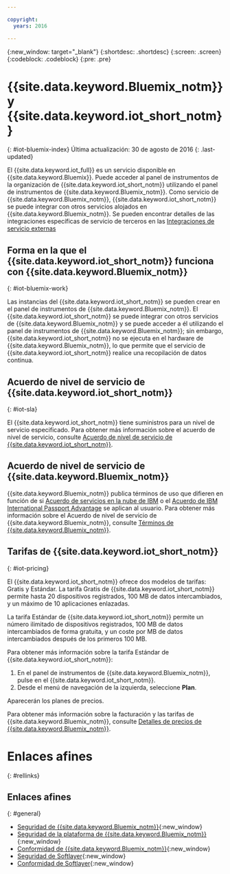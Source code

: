 ```yaml
---

copyright:
  years: 2016

---
```


{:new_window: target="\_blank"}
{:shortdesc: .shortdesc}
{:screen: .screen}
{:codeblock: .codeblock}
{:pre: .pre}

# {{site.data.keyword.Bluemix_notm}} y {{site.data.keyword.iot_short_notm}}
{: #iot-bluemix-index}
Última actualización: 30 de agosto de 2016
{: .last-updated}

El {{site.data.keyword.iot_full}} es un servicio disponible en {{site.data.keyword.Bluemix}}. Puede acceder al panel de instrumentos de la organización de {{site.data.keyword.iot_short_notm}} utilizando el panel de instrumentos de {{site.data.keyword.Bluemix_notm}}. Como servicio de {{site.data.keyword.Bluemix_notm}}, {{site.data.keyword.iot_short_notm}} se puede integrar con otros servicios alojados en {{site.data.keyword.Bluemix_notm}}. Se pueden encontrar detalles de las integraciones específicas de servicio de terceros en las [Integraciones de servicio externas](/extensions/index.html)

## Forma en la que el {{site.data.keyword.iot_short_notm}} funciona con {{site.data.keyword.Bluemix_notm}}
{: #iot-bluemix-work}

Las instancias del {{site.data.keyword.iot_short_notm}} se pueden crear en el panel de instrumentos de {{site.data.keyword.Bluemix_notm}}. El {{site.data.keyword.iot_short_notm}} se puede integrar con otros servicios de {{site.data.keyword.Bluemix_notm}} y se puede acceder a él utilizando el panel de instrumentos de {{site.data.keyword.Bluemix_notm}}; sin embargo, {{site.data.keyword.iot_short_notm}} no se ejecuta en el hardware de {{site.data.keyword.Bluemix_notm}}, lo que permite que el servicio de {{site.data.keyword.iot_short_notm}} realice una recopilación de datos continua.

## Acuerdo de nivel de servicio de {{site.data.keyword.iot_short_notm}}
{: #iot-sla}

El {{site.data.keyword.iot_short_notm}} tiene suministros para un nivel de servicio especificado. Para obtener más información sobre el acuerdo de nivel de servicio, consulte [Acuerdo de nivel de servicio de {{site.data.keyword.iot_short_notm}}](http://www-03.ibm.com/software/sla/sladb.nsf/pdf/6738-03/$file/i126-6738-03_06-2016_en_US.pdf).

## Acuerdo de nivel de servicio de {{site.data.keyword.Bluemix_notm}}

{{site.data.keyword.Bluemix_notm}} publica términos de uso que difieren en función de si [Acuerdo de servicios en la nube de IBM](http://www-05.ibm.com/support/operations/files/pdf/csa_us.pdf?cm_mc_uid=65870113399114371461368&cm_mc_sid_50200000=1469524513) o el [Acuerdo de IBM International Passport Advantage](https://www-01.ibm.com/software/passportadvantage/pa_agreements.html) se aplican al usuario. Para obtener más información sobre el Acuerdo de nivel de servicio de {{site.data.keyword.Bluemix_notm}}, consulte [Términos de {{site.data.keyword.Bluemix_notm}}](.../.../.../navigation/notices.html#terms).

## Tarifas de {{site.data.keyword.iot_short_notm}}
{: #iot-pricing}

El {{site.data.keyword.iot_short_notm}} ofrece dos modelos de tarifas: Gratis y Estándar. La tarifa Gratis de {{site.data.keyword.iot_short_notm}} permite hasta 20 dispositivos registrados, 100 MB de datos intercambiados, y un máximo de 10 aplicaciones enlazadas.

La tarifa Estándar de {{site.data.keyword.iot_short_notm}} permite un número ilimitado de dispositivos registrados, 100 MB de datos intercambiados de forma gratuita, y un coste por MB de datos intercambiados después de los primeros 100 MB.

Para obtener más información sobre la tarifa Estándar de {{site.data.keyword.iot_short_notm}}:

1. En el panel de instrumentos de {{site.data.keyword.Bluemix_notm}}, pulse en el {{site.data.keyword.iot_short_notm}}.
2. Desde el menú de navegación de la izquierda, seleccione **Plan**.

Aparecerán los planes de precios.

Para obtener más información sobre la facturación y las tarifas de {{site.data.keyword.Bluemix_notm}}, consulte [Detalles de precios de {{site.data.keyword.Bluemix_notm}}](https://console.stage1.ng.bluemix.net/docs/pricing/index.html).

# Enlaces afines
{: #rellinks}


## Enlaces afines
{: #general}

* [Seguridad de {{site.data.keyword.Bluemix_notm}}](https://console.ng.bluemix.net/docs/security/index.html#security){:new_window}
* [Seguridad de la plataforma de {{site.data.keyword.Bluemix_notm}}](https://new-console.stage1.ng.bluemix.net/docs/security/index.html#platform-security){:new_window}
* [Conformidad de {{site.data.keyword.Bluemix_notm}}](https://console.ng.bluemix.net/docs/security/index.html#compliance){:new_window}
* [Seguridad de Softlayer](http://www.softlayer.com/security){:new_window}
* [Conformidad de Softlayer](http://www.softlayer.com/compliance){:new_window}
